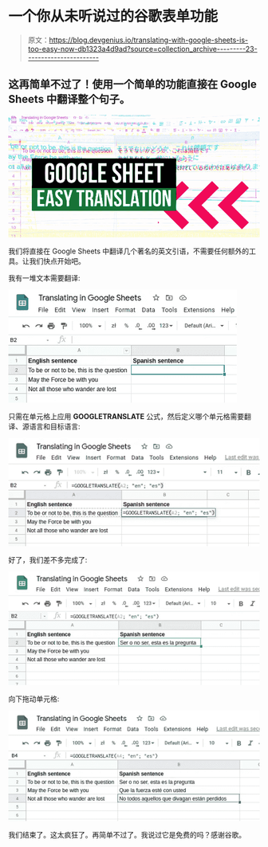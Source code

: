 # 一个你从未听说过的谷歌表单功能

> 原文：<https://blog.devgenius.io/translating-with-google-sheets-is-too-easy-now-db1323a4d9ad?source=collection_archive---------23----------------------->

## 这再简单不过了！使用一个简单的功能直接在 Google Sheets 中翻译整个句子。

![](img/6bc8509abe7a1f017361f0f95d52bf19.png)

我们将直接在 Google Sheets 中翻译几个著名的英文引语，不需要任何额外的工具。让我们快点开始吧。

我有一堆文本需要翻译:

![](img/6740afe964c449d3cd4a1ef65f6ba7f5.png)

只需在单元格上应用 **GOOGLETRANSLATE** 公式，然后定义哪个单元格需要翻译、源语言和目标语言:

![](img/17c769956f72fd7254272fbca74a04c6.png)

好了，我们差不多完成了:

![](img/3a84559afb80de7bee6ff9c9156c8ec7.png)

向下拖动单元格:

![](img/9eb4e85f78b33d5ac342d302348a5ad0.png)

我们结束了。这太疯狂了。再简单不过了。我说过它是免费的吗？感谢谷歌。